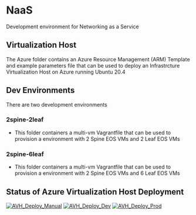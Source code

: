 # NaaS
Development environment for Networking as a Service

## Virtualization Host
The Azure folder contains an Azure Resource Management (ARM) Template and example parameters file that can be used to deploy an Infrastrcture Virtualization Host on Azure running Ubuntu 20.4

## Dev Environments

There are two development environments

### 2spine-2leaf
- This folder containers a multi-vm Vagrantfile that can be used to provision a environment with 2 Spine EOS VMs and 2 Leaf EOS VMs
### 2spine-6leaf
- This folder containers a multi-vm Vagrantfile that can be used to provision a environment with 2 Spine EOS VMs and 6 Leaf EOS VMs

## Status of Azure Virtualization Host Deployment
[![AVH_Deploy_Manual](https://github.com/Nchaos/NaaS/actions/workflows/avh_deploy.manual.yml/badge.svg)](https://github.com/Nchaos/NaaS/actions/workflows/avh_deploy.manual.yml)
[![AVH_Deploy_Dev](https://github.com/Nchaos/NaaS/actions/workflows/avh_deploy.dev.yml/badge.svg)](https://github.com/Nchaos/NaaS/actions/workflows/avh_deploy.dev.yml)
[![AVH_Deploy_Prod](https://github.com/Nchaos/NaaS/actions/workflows/avh_deploy.prod.yml/badge.svg)](https://github.com/Nchaos/NaaS/actions/workflows/avh_deploy.prod.yml)